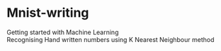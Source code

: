 # Mnist-writing
Getting started with Machine Learning
<br> Recognising Hand written numbers using K Nearest Neighbour method
